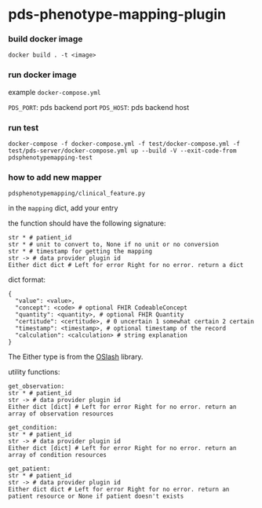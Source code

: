 # pds-phenotype-mapping-plugin

### build docker image

```
docker build . -t <image>
```

### run docker image

example `docker-compose.yml`

`PDS_PORT`: pds backend port
`PDS_HOST`: pds backend host


### run test

```
docker-compose -f docker-compose.yml -f test/docker-compose.yml -f test/pds-server/docker-compose.yml up --build -V --exit-code-from pdsphenotypemapping-test
```

### how to add new mapper
`pdsphenotypemapping/clinical_feature.py`

in the `mapping` dict, add your entry

the function should have the following signature:

```
str * # patient_id 
str * # unit to convert to, None if no unit or no conversion
str * # timestamp for getting the mapping
str -> # data provider plugin id
Either dict dict # Left for error Right for no error. return a dict
```
dict format:
```
{
  "value": <value>,
  "concept": <code> # optional FHIR CodeableConcept
  "quantity": <quantity>, # optional FHIR Quantity
  "certitude": <certitude>, # 0 uncertain 1 somewhat certain 2 certain
  "timestamp": <timestamp>, # optional timestamp of the record
  "calculation": <calculation> # string explanation
}
```



The Either type is from the [OSlash](https://github.com/dbrattli/OSlash) library.

utility functions:

```
get_observation:
str * # patient_id
str -> # data provider plugin id
Either dict [dict] # Left for error Right for no error. return an array of observation resources
```

```
get_condition:
str * # patient_id
str -> # data provider plugin id
Either dict [dict] # Left for error Right for no error. return an array of condition resources
```

```
get_patient:
str * # patient_id
str -> # data provider plugin id
Either dict dict # Left for error Right for no error. return an patient resource or None if patient doesn't exists
```
